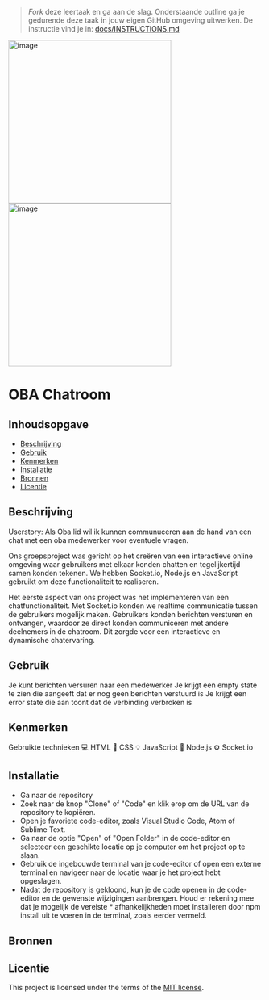 > _Fork_ deze leertaak en ga aan de slag. Onderstaande outline ga je gedurende deze taak in jouw eigen GitHub omgeving uitwerken. De instructie vind je in: [docs/INSTRUCTIONS.md](docs/INSTRUCTIONS.md)
> 
<img width="323" alt="image" src="https://github.com/amirdev98/connecting-people-realtime-web-app/assets/112856021/5619fe81-c0f8-4721-9dc6-45ec9ae244bb">

<img width="323" alt="image" src="https://github.com/amirdev98/connecting-people-realtime-web-app/assets/112856021/dad22b59-2a9c-41f0-9e85-3447376dc7c4">

# OBA Chatroom

## Inhoudsopgave

  * [Beschrijving](#beschrijving)
  * [Gebruik](#gebruik)
  * [Kenmerken](#kenmerken)
  * [Installatie](#installatie)
  * [Bronnen](#bronnen)
  * [Licentie](#licentie)

## Beschrijving
Userstory: Als Oba lid wil ik kunnen communuceren aan de hand van een chat met een oba medewerker voor eventuele vragen. 

Ons groepsproject was gericht op het creëren van een interactieve online omgeving waar gebruikers met elkaar konden chatten en tegelijkertijd samen konden tekenen. We hebben Socket.io, Node.js en JavaScript gebruikt om deze functionaliteit te realiseren.

Het eerste aspect van ons project was het implementeren van een chatfunctionaliteit. Met Socket.io konden we realtime communicatie tussen de gebruikers mogelijk maken. Gebruikers konden berichten versturen en ontvangen, waardoor ze direct konden communiceren met andere deelnemers in de chatroom. Dit zorgde voor een interactieve en dynamische chatervaring.

## Gebruik
Je kunt berichten versuren naar een medewerker
Je krijgt een empty state te zien die aangeeft dat er nog geen berichten verstuurd is 
Je krijgt een error state die aan toont dat de verbinding verbroken is

## Kenmerken
Gebruikte technieken
💻 HTML 🎨 CSS 💡 JavaScript 🔋 Node.js ⚙️ Socket.io

## Installatie
* Ga naar de repository
* Zoek naar de knop "Clone" of "Code" en klik erop om de URL van de repository te kopiëren.
* Open je favoriete code-editor, zoals Visual Studio Code, Atom of Sublime Text.
* Ga naar de optie "Open" of "Open Folder" in de code-editor en selecteer een geschikte locatie op je computer om het project op te slaan.
* Gebruik de ingebouwde terminal van je code-editor of open een externe terminal en navigeer naar de locatie waar je het project hebt opgeslagen.
* Nadat de repository is gekloond, kun je de code openen in de code-editor en de gewenste wijzigingen aanbrengen. Houd er rekening mee dat je mogelijk de vereiste * afhankelijkheden moet installeren door npm install uit te voeren in de terminal, zoals eerder vermeld.

## Bronnen

## Licentie

This project is licensed under the terms of the [MIT license](./LICENSE).
